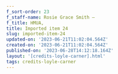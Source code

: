 ```yaml
---
f_sort-order: 23
f_staff-name: Rosie Grace Smith –
f_title: HMUA,
title: Imported item 24
slug: imported-item-24
updated-on: '2023-06-21T11:02:04.564Z'
created-on: '2023-06-21T11:02:04.564Z'
published-on: '2023-06-28T14:12:18.164Z'
layout: '[credits-loyle-carner].html'
tags: credits-loyle-carner
---
```



